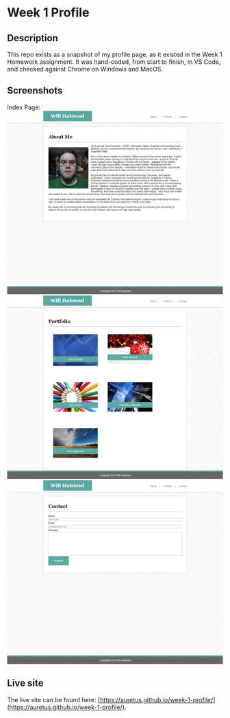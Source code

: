 # Week 1 Profile

## Description
This repo exists as a snapshot of my profile page, as it existed in the Week 1 Homework assignment. It was hand-coded, from start to finish, in VS Code, and checked against Chrome on Windows and MacOS.

## Screenshots
Index Page:
![Index page](images/index-html-screenshot.png "Index page")
![Portfolio](images/portfolio-html-screenshot.png "Portfolio page")
![Contact page](images/contact-html-screenshot.png "Contact page")

## Live site
The live site can be found here: [https://auretus.github.io/week-1-profile/](https://auretus.github.io/week-1-profile/).